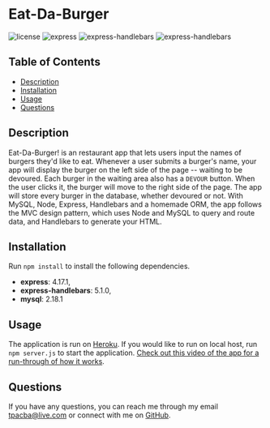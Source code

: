 # Eat-Da-Burger 

![license](https://img.shields.io/badge/license-ISC-red.svg)
![express](https://img.shields.io/badge/express-4.17.1-blue.svg)
![express-handlebars](https://img.shields.io/badge/handlebars-5.1.0-green.svg)
![express-handlebars](https://img.shields.io/badge/mysql-2.18.1-violet.svg)

## Table of Contents

* [Description](#description)
* [Installation](#installation)
* [Usage](#usage)
* [Questions](#questions)

## Description

Eat-Da-Burger! is an restaurant app that lets users input the names of burgers they'd like to eat. Whenever a user submits a burger's name, your app will display the burger on the left side of the page -- waiting to be devoured. Each burger in the waiting area also has a `DEVOUR` button. When the user clicks it, the burger will move to the right side of the page. The app will store every burger in the database, whether devoured or not. With MySQL, Node, Express, Handlebars and a homemade ORM, the app follows the MVC design pattern, which uses Node and MySQL to query and route data, and Handlebars to generate your HTML.

## Installation

Run `npm install` to install the following dependencies.

* **express**: 4.17.1,
* **express-handlebars**: 5.1.0,
* **mysql**: 2.18.1

## Usage

The application is run on [Heroku](https://obscure-tor-38475.herokuapp.com/). If you would like to run on local host, run `npm server.js` to start the application. [Check out this video of the app for a run-through of how it works](https://youtu.be/msvdn95x9OM).

## Questions

If you have any questions, you can reach me through my email tpacba@live.com or connect with me on [GitHub](https://github.com/tpacba).

